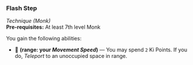 ### Flash Step
*Technique (Monk)*  
**Pre-requisites:** At least 7th level Monk  

You gain the following abilities:
* 🔷 **(range: your *Movement Speed*)** — You may spend `2` Ki Points. If you do, *Teleport* to an unoccupied space in range.
